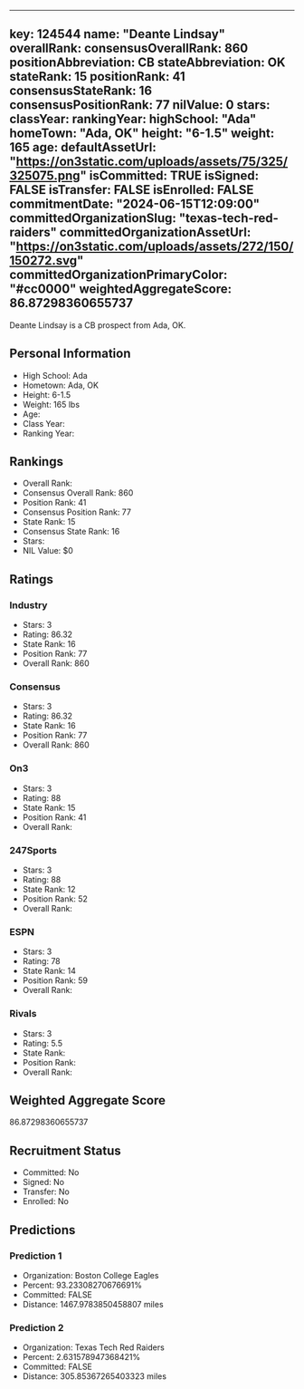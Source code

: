 ---
  key: 124544
  name: "Deante Lindsay"
  overallRank: 
  consensusOverallRank: 860
  positionAbbreviation: CB
  stateAbbreviation: OK
  stateRank: 15
  positionRank: 41
  consensusStateRank: 16
  consensusPositionRank: 77
  nilValue: 0
  stars: 
  classYear: 
  rankingYear: 
  highSchool: "Ada"
  homeTown: "Ada, OK"
  height: "6-1.5"
  weight: 165
  age: 
  defaultAssetUrl: "https://on3static.com/uploads/assets/75/325/325075.png"
  isCommitted: TRUE
  isSigned: FALSE
  isTransfer: FALSE
  isEnrolled: FALSE
  commitmentDate: "2024-06-15T12:09:00"
  committedOrganizationSlug: "texas-tech-red-raiders"
  committedOrganizationAssetUrl: "https://on3static.com/uploads/assets/272/150/150272.svg"
  committedOrganizationPrimaryColor: "#cc0000"
  weightedAggregateScore: 86.87298360655737
  ---
  
  Deante Lindsay is a CB prospect from Ada, OK.
  
  ## Personal Information
  - High School: Ada
  - Hometown: Ada, OK
  - Height: 6-1.5
  - Weight: 165 lbs
  - Age: 
  - Class Year: 
  - Ranking Year: 
  
  ## Rankings
  - Overall Rank: 
  - Consensus Overall Rank: 860
  - Position Rank: 41
  - Consensus Position Rank: 77
  - State Rank: 15
  - Consensus State Rank: 16
  - Stars: 
  - NIL Value: $0
  
  ## Ratings
  
  ### Industry
  - Stars: 3
  - Rating: 86.32
  - State Rank: 16
  - Position Rank: 77
  - Overall Rank: 860
  
  ### Consensus
  - Stars: 3
  - Rating: 86.32
  - State Rank: 16
  - Position Rank: 77
  - Overall Rank: 860
  
  ### On3
  - Stars: 3
  - Rating: 88
  - State Rank: 15
  - Position Rank: 41
  - Overall Rank: 
  
  ### 247Sports
  - Stars: 3
  - Rating: 88
  - State Rank: 12
  - Position Rank: 52
  - Overall Rank: 
  
  ### ESPN
  - Stars: 3
  - Rating: 78
  - State Rank: 14
  - Position Rank: 59
  - Overall Rank: 
  
  ### Rivals
  - Stars: 3
  - Rating: 5.5
  - State Rank: 
  - Position Rank: 
  - Overall Rank: 
  
  ## Weighted Aggregate Score
  86.87298360655737
  
  ## Recruitment Status
  - Committed: No
  - Signed: No
  - Transfer: No
  - Enrolled: No
  
  
  
  ## Predictions
  
  ### Prediction 1
  - Organization: Boston College Eagles
  - Percent: 93.23308270676691%
  - Committed: FALSE
  - Distance: 1467.9783850458807 miles
  
  ### Prediction 2
  - Organization: Texas Tech Red Raiders
  - Percent: 2.631578947368421%
  - Committed: FALSE
  - Distance: 305.85367265403323 miles
  
